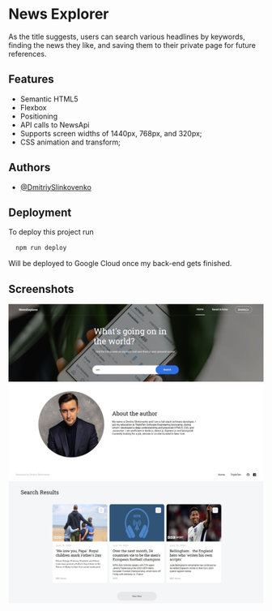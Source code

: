 # News Explorer

As the title suggests, users can search various headlines by keywords, finding the news they like, and saving them to their private page for future references.

## Features

- Semantic HTML5
- Flexbox
- Positioning
- API calls to NewsApi
- Supports screen widths of 1440px, 768px, and 320px;
- CSS animation and transform;

## Authors

- [@DmitriySlinkovenko](https://github.com/DmitriySlinkovenko)

## Deployment

To deploy this project run

```bash
  npm run deploy
```

Will be deployed to Google Cloud once my back-end gets finished.

## Screenshots

![App Header](./public/header-nav.jpg)
![About Section](./public/about.jpg)
![Search Results](./public/search-results.jpg)
